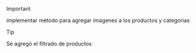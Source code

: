 >[!IMPORTANT]
  implementar método para agregar imagenes a los productos y categorias

>[!TIP]
  Se agregó el filtrado de productos
